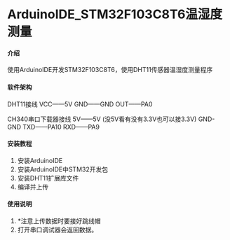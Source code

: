 # ArduinoIDE_STM32F103C8T6温湿度测量

#### 介绍
使用ArduinoIDE开发STM32F103C8T6，使用DHT11传感器温湿度测量程序

#### 软件架构
DHT11接线
VCC——5V
GND——GND
OUT——PA0

CH340串口下载器接线
5V——5V
(没5V看有没有3.3V也可以接3.3V)
GND-GND
TXD——PA10
RXD——PA9

#### 安装教程

1.  安装ArduinoIDE
2.  安装ArduinoIDE中STM32开发包
3.  安装DHT11扩展库文件
4.  编译并上传
#### 使用说明
1.  *注意上传数据时要接好跳线帽
2.  打开串口调试器会返回数据。

